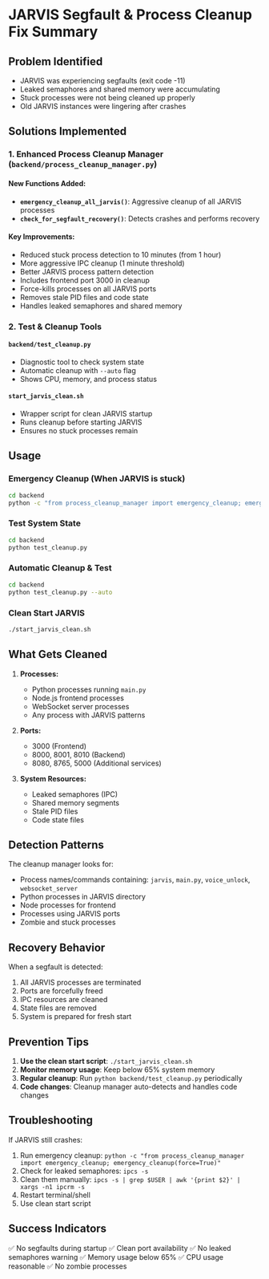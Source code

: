 # JARVIS Segfault & Process Cleanup Fix Summary

## Problem Identified
- JARVIS was experiencing segfaults (exit code -11)
- Leaked semaphores and shared memory were accumulating
- Stuck processes were not being cleaned up properly
- Old JARVIS instances were lingering after crashes

## Solutions Implemented

### 1. Enhanced Process Cleanup Manager (`backend/process_cleanup_manager.py`)

#### New Functions Added:
- **`emergency_cleanup_all_jarvis()`**: Aggressive cleanup of all JARVIS processes
- **`check_for_segfault_recovery()`**: Detects crashes and performs recovery

#### Key Improvements:
- Reduced stuck process detection to 10 minutes (from 1 hour)
- More aggressive IPC cleanup (1 minute threshold)
- Better JARVIS process pattern detection
- Includes frontend port 3000 in cleanup
- Force-kills processes on all JARVIS ports
- Removes stale PID files and code state
- Handles leaked semaphores and shared memory

### 2. Test & Cleanup Tools

#### `backend/test_cleanup.py`
- Diagnostic tool to check system state
- Automatic cleanup with `--auto` flag
- Shows CPU, memory, and process status

#### `start_jarvis_clean.sh`
- Wrapper script for clean JARVIS startup
- Runs cleanup before starting JARVIS
- Ensures no stuck processes remain

## Usage

### Emergency Cleanup (When JARVIS is stuck)
```bash
cd backend
python -c "from process_cleanup_manager import emergency_cleanup; emergency_cleanup(force=True)"
```

### Test System State
```bash
cd backend
python test_cleanup.py
```

### Automatic Cleanup & Test
```bash
cd backend
python test_cleanup.py --auto
```

### Clean Start JARVIS
```bash
./start_jarvis_clean.sh
```

## What Gets Cleaned

1. **Processes:**
   - Python processes running `main.py`
   - Node.js frontend processes
   - WebSocket server processes
   - Any process with JARVIS patterns

2. **Ports:**
   - 3000 (Frontend)
   - 8000, 8001, 8010 (Backend)
   - 8080, 8765, 5000 (Additional services)

3. **System Resources:**
   - Leaked semaphores (IPC)
   - Shared memory segments
   - Stale PID files
   - Code state files

## Detection Patterns

The cleanup manager looks for:
- Process names/commands containing: `jarvis`, `main.py`, `voice_unlock`, `websocket_server`
- Python processes in JARVIS directory
- Node processes for frontend
- Processes using JARVIS ports
- Zombie and stuck processes

## Recovery Behavior

When a segfault is detected:
1. All JARVIS processes are terminated
2. Ports are forcefully freed
3. IPC resources are cleaned
4. State files are removed
5. System is prepared for fresh start

## Prevention Tips

1. **Use the clean start script**: `./start_jarvis_clean.sh`
2. **Monitor memory usage**: Keep below 65% system memory
3. **Regular cleanup**: Run `python backend/test_cleanup.py` periodically
4. **Code changes**: Cleanup manager auto-detects and handles code changes

## Troubleshooting

If JARVIS still crashes:
1. Run emergency cleanup: `python -c "from process_cleanup_manager import emergency_cleanup; emergency_cleanup(force=True)"`
2. Check for leaked semaphores: `ipcs -s`
3. Clean them manually: `ipcs -s | grep $USER | awk '{print $2}' | xargs -n1 ipcrm -s`
4. Restart terminal/shell
5. Use clean start script

## Success Indicators

✅ No segfaults during startup
✅ Clean port availability
✅ No leaked semaphores warning
✅ Memory usage below 65%
✅ CPU usage reasonable
✅ No zombie processes